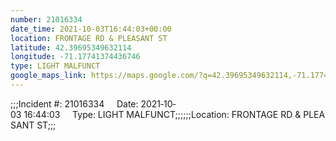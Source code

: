 ```yaml
---
number: 21016334
date_time: 2021-10-03T16:44:03+00:00
location: FRONTAGE RD & PLEASANT ST
latitude: 42.39695349632114
longitude: -71.17741374436746
type: LIGHT MALFUNCT
google_maps_link: https://maps.google.com/?q=42.39695349632114,-71.17741374436746
---
```


;;;Incident #: 21016334     Date: 2021‐10‐03 16:44:03     Type: LIGHT MALFUNCT;;;;;;Location: FRONTAGE RD & PLEASANT ST;;;
